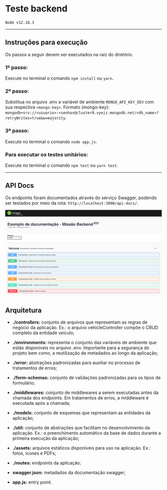 # Teste backend

```
Node v12.18.3
```

---

## Instruções para execução

Os passos a seguir devem ser executados na raiz do diretório.

### 1º passo:

Execute no terminal o comando `npm install` ou `yarn`.

### 2º passo:

Substitua no arquivo .env a variável de ambiente `MONGO_API_KEY_DEV` com sua respectiva `<mongo-key>`. Formato (mongo-key): `mongodb+srv://<usuario>:<senha>@cluster0.vyejz.mongodb.net/<db_name>?retryWrites=true&w=majority`.

### 3º passo:

Execute no terminal o comando `node app.js`.

### Para executar os testes unitários:

Execute no terminal o comando `npm test` ou `yarn test`.

---

## API Docs

Os endpoints foram documentados através do serviço Swagger, podendo ser testados por meio da rota: `http://localhost:3000/api-docs/`.

![swagger](./assets/swagger.png)

## Arquitetura

- **./controllers:** conjunto de arquivos que representam as regras de negócio da aplicação. Ex.: o arquivo vehicleController compõe o CRUD completo da entidade veículo;

- **./environments:** representa o conjunto das variáveis de ambiente que estão disponíveis no arquivo .env. Importante para a segurança do projeto bem como, a reutilização de metadados ao longo da aplicação;

- **./error:** abstrações padronizadas para auxiliar no processo de tratamentos de erros;

- **./form-schemas:** conjunto de validações padronizadas para os tipos de formulário;

- **./middlewares:** conjunto de middlewares a serem executadas antes da chamada dos endpoints. Em tratamentos de erros, a middleware é executada após a chamada;

- **./models:** conjunto de esquemas que representam as entidades da aplicação;

- **./util:** conjunto de abstrações que facilitam no desenvolvimento da aplicação. Ex.: o preenchimento automático da base de dados durante a primeira execução da aplicação;

- **./assets:** arquivos estáticos disponíveis para uso na aplicação. Ex.: fotos, ícones e PDFs;

- **./routes:** endpoints da aplicação;

- **swagger.json:** metadados da documentação swagger;

- **app.js:** entry point.
